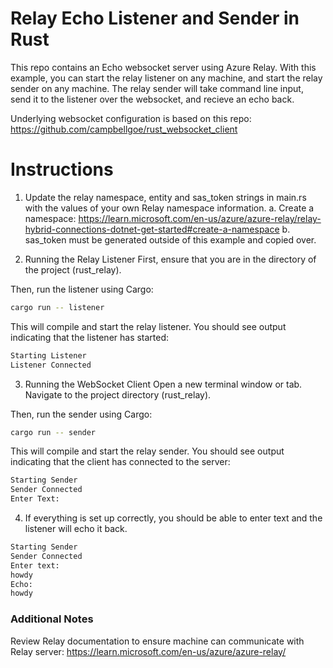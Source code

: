 # Relay Echo Listener and Sender in Rust
This repo contains an Echo websocket server using Azure Relay. With this example, you can start the relay listener on any machine, and start the relay sender on any machine. The relay sender will take command line input, send it to the listener over the websocket, and recieve an echo back.

Underlying websocket configuration is based on this repo: https://github.com/campbellgoe/rust_websocket_client

# Instructions
1. Update the relay namespace, entity and sas_token strings in main.rs with the values of your own Relay namespace information. 
    a. Create a namespace: https://learn.microsoft.com/en-us/azure/azure-relay/relay-hybrid-connections-dotnet-get-started#create-a-namespace
    b. sas_token must be generated outside of this example and copied over.

2. Running the Relay Listener
First, ensure that you are in the directory of the project (rust_relay). 

Then, run the listener using Cargo:

```bash
cargo run -- listener
```
This will compile and start the relay listener. You should see output indicating that the listener has started:

```bash
Starting Listener
Listener Connected
```
3. Running the WebSocket Client
Open a new terminal window or tab. Navigate to the project directory (rust_relay).

Then, run the sender using Cargo:

```bash
cargo run -- sender
```
This will compile and start the relay sender. You should see output indicating that the client has connected to the server:

```bash
Starting Sender
Sender Connected
Enter Text:
```
4. If everything is set up correctly, you should be able to enter text and the listener will echo it back.

```bash
Starting Sender
Sender Connected
Enter text:
howdy
Echo:
howdy
```
### Additional Notes
Review Relay documentation to ensure machine can communicate with Relay server: https://learn.microsoft.com/en-us/azure/azure-relay/